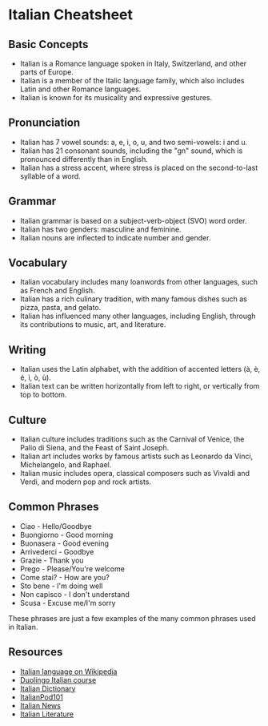 # Italian Cheatsheet

## Basic Concepts
- Italian is a Romance language spoken in Italy, Switzerland, and other parts of Europe.
- Italian is a member of the Italic language family, which also includes Latin and other Romance languages.
- Italian is known for its musicality and expressive gestures.

## Pronunciation
- Italian has 7 vowel sounds: a, e, i, o, u, and two semi-vowels: i and u.
- Italian has 21 consonant sounds, including the "gn" sound, which is pronounced differently than in English.
- Italian has a stress accent, where stress is placed on the second-to-last syllable of a word.

## Grammar
- Italian grammar is based on a subject-verb-object (SVO) word order.
- Italian has two genders: masculine and feminine.
- Italian nouns are inflected to indicate number and gender.

## Vocabulary
- Italian vocabulary includes many loanwords from other languages, such as French and English.
- Italian has a rich culinary tradition, with many famous dishes such as pizza, pasta, and gelato.
- Italian has influenced many other languages, including English, through its contributions to music, art, and literature.

## Writing
- Italian uses the Latin alphabet, with the addition of accented letters (à, è, é, ì, ò, ù).
- Italian text can be written horizontally from left to right, or vertically from top to bottom.

## Culture
- Italian culture includes traditions such as the Carnival of Venice, the Palio di Siena, and the Feast of Saint Joseph.
- Italian art includes works by famous artists such as Leonardo da Vinci, Michelangelo, and Raphael.
- Italian music includes opera, classical composers such as Vivaldi and Verdi, and modern pop and rock artists.

## Common Phrases
- Ciao - Hello/Goodbye
- Buongiorno - Good morning
- Buonasera - Good evening
- Arrivederci - Goodbye
- Grazie - Thank you
- Prego - Please/You're welcome
- Come stai? - How are you?
- Sto bene - I'm doing well
- Non capisco - I don't understand
- Scusa - Excuse me/I'm sorry

These phrases are just a few examples of the many common phrases used in Italian.

## Resources
- [Italian language on Wikipedia](https://en.wikipedia.org/wiki/Italian_language)
- [Duolingo Italian course](https://www.duolingo.com/course/it/en/Learn-Italian-Online)
- [Italian Dictionary](https://www.wordreference.com/enit/)
- [ItalianPod101](https://www.italianpod101.com/)
- [Italian News](https://www.repubblica.it/)
- [Italian Literature](https://www.italianbookstore.com/)